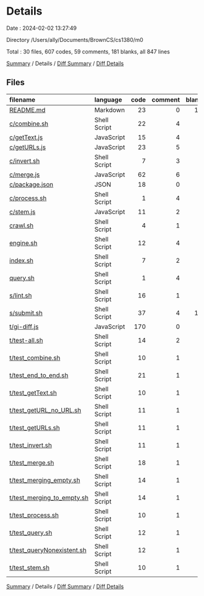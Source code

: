 # Details

Date : 2024-02-02 13:27:49

Directory /Users/ally/Documents/BrownCS/cs1380/m0

Total : 30 files,  607 codes, 59 comments, 181 blanks, all 847 lines

[Summary](results.md) / Details / [Diff Summary](diff.md) / [Diff Details](diff-details.md)

## Files
| filename | language | code | comment | blank | total |
| :--- | :--- | ---: | ---: | ---: | ---: |
| [README.md](/README.md) | Markdown | 23 | 0 | 11 | 34 |
| [c/combine.sh](/c/combine.sh) | Shell Script | 22 | 4 | 6 | 32 |
| [c/getText.js](/c/getText.js) | JavaScript | 15 | 4 | 7 | 26 |
| [c/getURLs.js](/c/getURLs.js) | JavaScript | 23 | 5 | 8 | 36 |
| [c/invert.sh](/c/invert.sh) | Shell Script | 7 | 3 | 5 | 15 |
| [c/merge.js](/c/merge.js) | JavaScript | 62 | 6 | 9 | 77 |
| [c/package.json](/c/package.json) | JSON | 18 | 0 | 1 | 19 |
| [c/process.sh](/c/process.sh) | Shell Script | 1 | 4 | 2 | 7 |
| [c/stem.js](/c/stem.js) | JavaScript | 11 | 2 | 5 | 18 |
| [crawl.sh](/crawl.sh) | Shell Script | 4 | 1 | 3 | 8 |
| [engine.sh](/engine.sh) | Shell Script | 12 | 4 | 6 | 22 |
| [index.sh](/index.sh) | Shell Script | 7 | 2 | 2 | 11 |
| [query.sh](/query.sh) | Shell Script | 1 | 4 | 6 | 11 |
| [s/lint.sh](/s/lint.sh) | Shell Script | 16 | 1 | 7 | 24 |
| [s/submit.sh](/s/submit.sh) | Shell Script | 37 | 4 | 19 | 60 |
| [t/gi-diff.js](/t/gi-diff.js) | JavaScript | 170 | 0 | 2 | 172 |
| [t/test-all.sh](/t/test-all.sh) | Shell Script | 14 | 2 | 4 | 20 |
| [t/test_combine.sh](/t/test_combine.sh) | Shell Script | 10 | 1 | 4 | 15 |
| [t/test_end_to_end.sh](/t/test_end_to_end.sh) | Shell Script | 21 | 1 | 9 | 31 |
| [t/test_getText.sh](/t/test_getText.sh) | Shell Script | 10 | 1 | 4 | 15 |
| [t/test_getURL_no_URL.sh](/t/test_getURL_no_URL.sh) | Shell Script | 11 | 1 | 5 | 17 |
| [t/test_getURLs.sh](/t/test_getURLs.sh) | Shell Script | 11 | 1 | 5 | 17 |
| [t/test_invert.sh](/t/test_invert.sh) | Shell Script | 11 | 1 | 6 | 18 |
| [t/test_merge.sh](/t/test_merge.sh) | Shell Script | 18 | 1 | 8 | 27 |
| [t/test_merging_empty.sh](/t/test_merging_empty.sh) | Shell Script | 14 | 1 | 7 | 22 |
| [t/test_merging_to_empty.sh](/t/test_merging_to_empty.sh) | Shell Script | 14 | 1 | 7 | 22 |
| [t/test_process.sh](/t/test_process.sh) | Shell Script | 10 | 1 | 4 | 15 |
| [t/test_query.sh](/t/test_query.sh) | Shell Script | 12 | 1 | 7 | 20 |
| [t/test_queryNonexistent.sh](/t/test_queryNonexistent.sh) | Shell Script | 12 | 1 | 7 | 20 |
| [t/test_stem.sh](/t/test_stem.sh) | Shell Script | 10 | 1 | 5 | 16 |

[Summary](results.md) / Details / [Diff Summary](diff.md) / [Diff Details](diff-details.md)